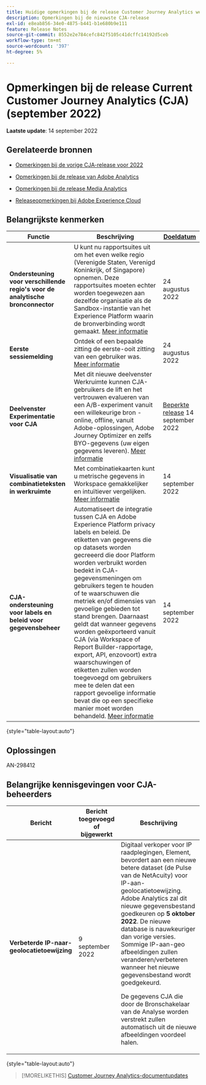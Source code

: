 ```yaml
---
title: Huidige opmerkingen bij de release Customer Journey Analytics weergeven
description: Opmerkingen bij de nieuwste CJA-release
exl-id: e8eab856-34e0-4875-b441-b1e680b9e111
feature: Release Notes
source-git-commit: 8552e2e784cefc842f5105c41dcffc14192d5ceb
workflow-type: tm+mt
source-wordcount: '397'
ht-degree: 5%

---
```


# Opmerkingen bij de release Current Customer Journey Analytics (CJA) (september 2022)

**Laatste update**: 14 september 2022

## Gerelateerde bronnen

* [Opmerkingen bij de vorige CJA-release voor 2022](/help/release-notes/2022.md)

* [Opmerkingen bij de release van Adobe Analytics](https://experienceleague.adobe.com/docs/analytics/release-notes/latest.html?lang=en)

* [Opmerkingen bij de release Media Analytics](https://experienceleague.adobe.com/docs/media-analytics/using/additional-resources/release-notes.html)

* [Releaseopmerkingen bij Adobe Experience Cloud](https://experienceleague.adobe.com/docs/release-notes/experience-cloud/current.html)

## Belangrijkste kenmerken

| Functie | Beschrijving | [Doeldatum](/help/release-notes/releases.md) |
| ----------- | ---------- | ----- |
| **Ondersteuning voor verschillende regio&#39;s voor de analytische bronconnector** | U kunt nu rapportsuites uit om het even welke regio (Verenigde Staten, Verenigd Koninkrijk, of Singapore) opnemen. Deze rapportsuites moeten echter worden toegewezen aan dezelfde organisatie als de Sandbox-instantie van het Experience Platform waarin de bronverbinding wordt gemaakt. [Meer informatie](https://experienceleague.adobe.com/docs/experience-platform/sources/ui-tutorials/create/adobe-applications/analytics.html) | 24 augustus 2022 |
| **Eerste sessiemelding** | Ontdek of een bepaalde zitting de eerste-ooit zitting van een gebruiker was. [Meer informatie](/help/data-views/data-views-usecases.md) | 24 augustus 2022 |
| **Deelvenster Experimentatie voor CJA** | Met dit nieuwe deelvenster Werkruimte kunnen CJA-gebruikers de lift en het vertrouwen evalueren van een A/B-experiment vanuit een willekeurige bron - online, offline, vanuit Adobe-oplossingen, Adobe Journey Optimizer en zelfs BYO-gegevens (uw eigen gegevens leveren). [Meer informatie](/help/analysis-workspace/c-panels/experimentation.md) | [Beperkte release](/help/release-notes/releases.md) 14 september 2022 |
| **Visualisatie van combinatieteksten in werkruimte** | Met combinatiekaarten kunt u metrische gegevens in Workspace gemakkelijker en intuïtiever vergelijken. [Meer informatie](/help/analysis-workspace/visualizations/combo-charts.md) | 14 september 2022 |
| **CJA-ondersteuning voor labels en beleid voor gegevensbeheer** | Automatiseert de integratie tussen CJA en Adobe Experience Platform privacy labels en beleid. De etiketten van gegevens die op datasets worden gecreeerd die door Platform worden verbruikt worden bedekt in CJA- gegevensmeningen om gebruikers tegen te houden of te waarschuwen die metriek en/of dimensies van gevoelige gebieden tot stand brengen. Daarnaast geldt dat wanneer gegevens worden geëxporteerd vanuit CJA (via Workspace of Report Builder-rapportage, export, API, enzovoort) extra waarschuwingen of etiketten zullen worden toegevoegd om gebruikers mee te delen dat een rapport gevoelige informatie bevat die op een specifieke manier moet worden behandeld. [Meer informatie](/help/data-views/data-governance.md) | 14 september 2022 |

{style=&quot;table-layout:auto&quot;}

## Oplossingen

AN-298412

## Belangrijke kennisgevingen voor CJA-beheerders

| Bericht | Bericht toegevoegd of bijgewerkt | Beschrijving |
| --- | --- | --- |
| **Verbeterde IP-naar-geolocatietoewijzing** | 9 september 2022 | Digitaal verkoper voor IP raadplegingen, Element, bevordert aan een nieuwe betere dataset (de Pulse van de NetAcuity) voor IP-aan-geolocatietoewijzing. Adobe Analytics zal dit nieuwe gegevensbestand goedkeuren op **5 oktober 2022**. De nieuwe database is nauwkeuriger dan vorige versies. Sommige IP-aan-geo afbeeldingen zullen veranderen/verbeteren wanneer het nieuwe gegevensbestand wordt goedgekeurd.<p> De gegevens CJA die door de Bronschakelaar van de Analyse worden verstrekt zullen automatisch uit de nieuwe afbeeldingen voordeel halen. |

{style=&quot;table-layout:auto&quot;}

>[!MORELIKETHIS]
>[Customer Journey Analytics-documentupdates](/help/release-notes/doc-changes.md)
